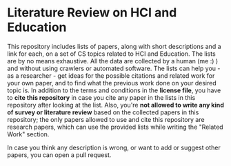 # Literature Review on HCI and Education

This repository includes lists of papers, along with short descriptions and a link for each, on a set of CS topics related to HCI and Education.
The lists are by no means exhaustive. All the data are collected by a human (me :) ) and without using crawlers or automated software. The lists can help you - as a researcher - get ideas for the possible citations and related work for your own paper, and to find what the previous work done on your desired topic is. In addition to the terms and conditions in the **license file**, you have to **cite this repository** in case you cite any paper in the lists in this repository after looking at the list. Also, you're **not allowed to write any kind of survey or literature review** based on the collected papers in this repository; the only papers allowed to use and cite this repository are research papers, which can use the provided lists while writing the "Related Work" section.

In case you think any description is wrong, or want to add or suggest other papers, you can open a pull request.
